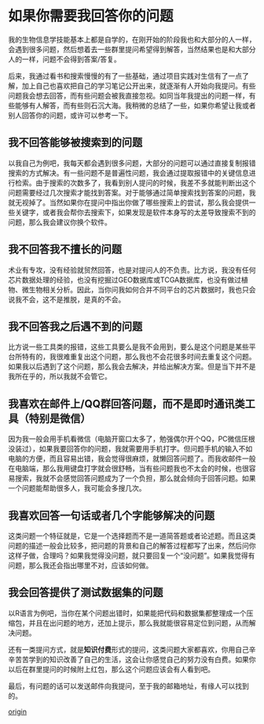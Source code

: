 # 如果你需要我回答你的问题

我的生物信息学技能基本上都是自学的，在刚开始的阶段我也和大部分的人一样，会遇到很多问题，然后想着去一些群里提问希望得到解答，当然结果也是和大部分人的一样，问题不会得到答案/答复。

后来，我通过看书和搜索慢慢的有了一些基础，通过项目实践对生信有了一点了解，加上自己也喜欢把自己的学习笔记公开出来，就逐渐有人开始向我提问。有些问题我会想去回答，而有些问题会被我直接忽视。如同当年我提出的问题一样，有些能够有人解答，而有些则石沉大海。我稍微的总结了一些，如果你希望让我或者别人回答你的问题，或许可以参考一下。



## 我不回答能够被搜索到的问题

以我自己为例吧，我每天都会遇到很多问题，大部分的问题可以通过直接复制报错搜索的方式解决。有一些问题不是普遍性问题，我会通过提取报错中的关键信息进行检索。由于搜索的次数多了，我看到别人提问的时候，我差不多就能判断出这个问题需要经过几次搜索才能找到答案。对于能够通过简单搜索找到答案的问题，我就无视掉了。当然如果你在提问中指出你做了哪些搜索上的尝试，那么我会提供一些关键字，或者我会帮你去搜索下，如果发现是软件本身写的太差导致搜索不到的问题，那么我会建议你换个软件。



## 我不回答我不擅长的问题

术业有专攻，没有经验就贸然回答，也是对提问人的不负责。比方说，我没有任何芯片数据处理的经验，也没有挖掘过GEO数据库或TCGA数据库，也没有做过植物、微生物相关分析。因此，当你问我如何合并不同平台的芯片数据时，我也只会说我不会，这不是推脱，是真的不会。



## 我不回答我之后遇不到的问题

比方说一些工具类的报错，这些工具要么是我不会用到，要么是这个问题是某些平台所特有的，我很难重复出这个问题，那么我也不会花很多时间去重复这个问题。如果我以后遇到了这个问题，那么我会去解决，并给出解决方案。但是当下并不是我所在乎的，所以我就不会管它。


## 我喜欢在邮件上/QQ群回答问题，而不是即时通讯类工具（特别是微信）

因为我一般会用手机看微信（电脑开窗口太多了，勉强偶尔开个QQ，PC微信压根没装过），如果我要回答你的问题，我就需要用手机打字。但问题手机的输入不如电脑的方便，而且容易出错，我会觉得很麻烦，就懒回答问题了。而我收邮件一般在电脑端，那么我用键盘打字就会很舒畅，当有些问题我也不太会的时候，也很容易搜索，我就不会感觉回答问题成为了一个负担，那么就会倾向于回答问题。如果一个问题能帮助很多人，我可能会多搜几次。



## 我喜欢回答一句话或者几个字能够解决的问题

这类问题一个特征就是，它是一个选择题而不是一道简答题或者论述题。而且这类问题的描述一般会比较多，把问题的背景和自己的解答过程都写了出来，然后问你这样子做，合理吗？如果我觉得没问题，就只要回复一个“没问题”。如果我觉得有问题，那么我还会指出哪里不对，应该如何做。


## 我会回答提供了测试数据集的问题

以R语言为例吧，当你在某个问题出错时，如果能把代码和数据集都整理成一个压缩包，并且在出问题的地方，还加上提示，那么我就能很容易定位到问题，从而解决问题。

还有一类提问方式，就是**知识付费**形式的提问，这类问题大家都喜欢，你用自己辛辛苦苦学到的知识改善了自己的生活，这会让你感觉自己的努力没有白费。如果你以后在群里提问的时候附上红包，那么这个问题应该会有人看到吧。

最后，有问题的话可以发送邮件向我提问，至于我的邮箱地址，有缘人可以找到的。


[origin](http://xuzhougeng.top/archives/How-to-ask-a-question)